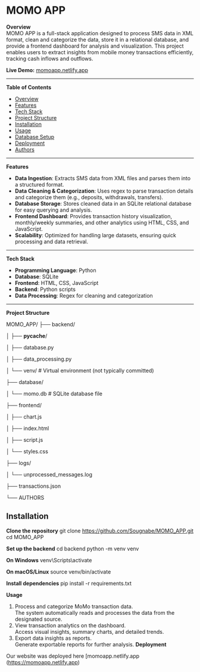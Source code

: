 # MOMO APP

**Overview**  
MOMO APP is a full-stack application designed to process SMS data in XML format, clean and categorize the data, store it in a relational database, and provide a frontend dashboard for analysis and visualization. This project enables users to extract insights from mobile money transactions efficiently, tracking cash inflows and outflows.

**Live Demo:** [momoapp.netlify.app](https://momoapp.netlify.app)

---

**Table of Contents**  
- [Overview](#overview)  
- [Features](#features)  
- [Tech Stack](#tech-stack)  
- [Project Structure](#project-structure)  
- [Installation](#installation)  
- [Usage](#usage)  
- [Database Setup](#database-setup)  
- [Deployment](#deployment)  
- [Authors](#authors)

---

**Features**  
- **Data Ingestion**: Extracts SMS data from XML files and parses them into a structured format.  
- **Data Cleaning & Categorization**: Uses regex to parse transaction details and categorize them (e.g., deposits, withdrawals, transfers).  
- **Database Storage**: Stores cleaned data in an SQLite relational database for easy querying and analysis.  
- **Frontend Dashboard**: Provides transaction history visualization, monthly/weekly summaries, and other analytics using HTML, CSS, and JavaScript.  
- **Scalability**: Optimized for handling large datasets, ensuring quick processing and data retrieval.

---

**Tech Stack**  
- **Programming Language**: Python  
- **Database**: SQLite  
- **Frontend**: HTML, CSS, JavaScript  
- **Backend**: Python scripts  
- **Data Processing**: Regex for cleaning and categorization

---

**Project Structure**  

MOMO_APP/
├── backend/

│   ├── __pycache__/

│   ├── database.py

│   ├── data_processing.py

│   └── venv/           # Virtual environment (not typically committed)

├── database/

│   └── momo.db         # SQLite database file

├── frontend/

│   ├── chart.js

│   ├── index.html

│   ├── script.js

│   └── styles.css

├── logs/

│   └── unprocessed_messages.log

├── transactions.json

└── AUTHORS

## Installation

**Clone the repository**
git clone https://github.com/Sougnabe/MOMO_APP.git
cd MOMO_APP

**Set up the backend**
cd backend
python -m venv venv

**On Windows**
venv\Scripts\activate

**On macOS/Linux**
source venv/bin/activate

**Install dependencies**
pip install -r requirements.txt

**Usage**

1. Process and categorize MoMo transaction data.  
   The system automatically reads and processes the data from the designated source.
2. View transaction analytics on the dashboard.  
   Access visual insights, summary charts, and detailed trends.
3. Export data insights as reports.  
   Generate exportable reports for further analysis.
**Deployment**

Our website was deployed here
[momoapp.netlify.app (https://momoapp.netlify.app)
